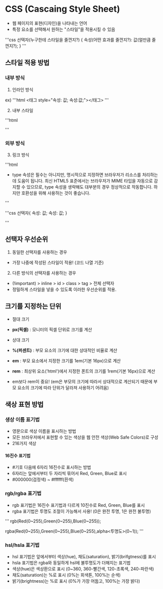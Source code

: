# CSS (Cascaing Style Sheet)

- 웹 페이지의 표현(디자인)을 나타내는 언어
- 특정 요소를 선택해서 원하는 "스타일"을 적용시킬 수 있음

'''css
선택자(누구한테 스타일을 줄껀지?) {
속성(어떤 효과를 줄껀지?): 값(얼만큼 줄껀지?);
}
'''

## 스타일 적용 방법

### 내부 방식

1. 인라인 방식

ex)
'''html
<태그 style="속성: 값; 속성:값;"></태그>
'''

2. 내부 스타일

'''html

<head>
<style>
    선택자 {
        속성: 값;
        속성: 값;
    }
</style>
</head>
'''

### 외부 방식

3. 링크 방식

'''html

<head>
<link rel="stylesheet" type="text/css" href="style.css" />

- type 속성은 필수는 아니지만, 명시적으로 지정하면 브라우저가 리소스를 처리하는 데 도움이 됩니다. 최신 HTML5 표준에서는 브라우저가 MIME 타입을 자동으로 감지할 수 있으므로, type 속성을 생략해도 대부분의 경우 정상적으로 작동합니다. 하지만 호환성을 위해 사용하는 것이 좋습니다.

</head>
'''

'''css
선택자{
속성: 값;
속성: 값;
}

'''

## 선택자 우선순위

1. 동일한 선택자를 사용하는 경우

- 가장 나중에 작성된 스타일이 적용! (코드 나열 기준)

2. 다른 방식의 선택자를 사용하는 경우

- (!important) > inline > id > class > tag > 전체 선택자
- 정밀하게 스타일을 넣을 수 있도록 이러한 우선순위를 적용.

## 크기를 지정하는 단위

- 절대 크기
- **px(픽셀)** : 모니터의 픽셀 단위로 크기를 계산

- 상대 크기
- **%(퍼센트)** : 부모 요소의 크기에 대한 상대적인 비율로 계산
- **em** : 부모 요소에서 지정한 크기를 1em(기본 16px)으로 계산
- **rem** : 최상위 요소('html')에서 지정한 폰트의 크기를 1rem(기본 16px)으로 계산
- em보다 rem이 중요! (em은 부모의 크기에 따라서 상대적으로 계산되기 때문에 부모 요소의 크기에 따라 단위가 달라져 사용하기 어려움)

## 색상 표현 방법

### 생상 이름 표기법

- 영문으로 색상 이름을 표시하는 방법
- 모든 브라우저에서 표현할 수 있는 색상을 웹 안전 색상(Web Safe Colors)로 구성
- 216가지 색상

#### 16진수 표기법

- #기호 다음에 6자리 16진수로 표시하는 방법
- 6자리는 앞에서부터 두 자리씩 묶어서 Red, Green, Blue로 표시
- #000000(검정색) ~ #ffffff(흰색)

### rgb/rgba 표기법

- rgb 표기법은 16진수 표기법과 다르게 10진수로 Red, Green, Blue를 표시
- rgba 표기법은 투명도 조절이 가능해서 사용! (0은 완전 투명, 1은 완전 불투명)

'''
rgb(Red(0~255),Green(0~255),Blue(0~255));

rgba(Red(0~255),Green(0~255),Blue(0~255),alpha<투명도>(0~1));
'''

### hsl/hsla 표기법

- hsl 표기법은 앞에서부터 색상(hue), 채도(saturation), 밝기(brifgtness)를 표시
- hsla 표기법은 rgba와 동일하게 hsl에 불투명도가 더해지는 표기법
- 색상(hue)은 색상환으로 표시 (0~360, 360-빨간색, 120-초록색, 240-파란색)
- 채도(saturation)는 %로 표시 (0%는 회색톤, 100%는 순색)
- 밝기(brightness)는 %로 표시 (0%가 가장 어둡고, 100%는 가장 밝다)
